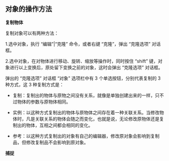 ## 对象的操作方法

**复制物体**

复制对象可以有两种方法：

1.选中对象，执行 “编辑”|“克隆” 命令，或者右键 “克隆”，弹出 “克隆选项” 对话框。

2.选中对象，在对物体进行移动、旋转、缩放等操作时，同时按住 “shift” 键，对象进行以上变换后，原处留下变换之前的对象，这时会弹出 “克隆选项” 对话框。

弹出的 “克隆选项” 对话框 “对象” 选项栏中有 3 个单选按钮，分别代表复制的 3 种方式，这 3 种复制方式是：

* 复制：复制出的物体与原物之间没有关系，就像是单独创建出来的一样，只不过物体的参数与原物体相同。

* 实例：以这种方式复制出的物体与原物体之间存在着一种关联关系。当修改物体时，凡是关联关系的物体会随之而变化，也就是说，无论修改原物体还是复制出的物体，互相之间都会相同的变化。

* 参考：以这种方式复制出的对象有自己的编辑器，修改原对象会影响到复制品，但修改复制品不会影响到原对象。

**捕捉**
